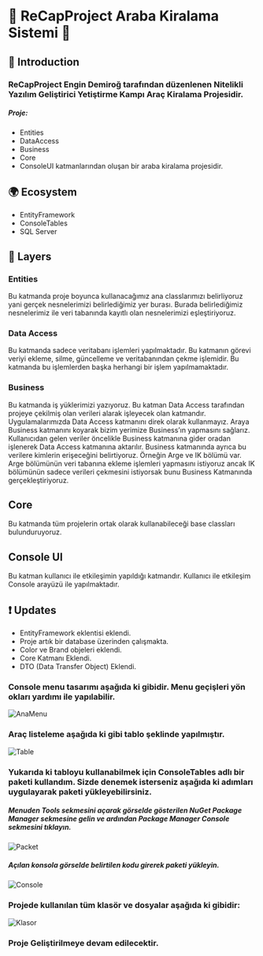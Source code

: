 # :car: ReCapProject Araba Kiralama Sistemi :car:

## :gem: Introduction

### ReCapProject Engin Demiroğ tarafından düzenlenen Nitelikli Yazılım Geliştirici Yetiştirme Kampı Araç Kiralama Projesidir.

##### Proje:

  * Entities 
  * DataAccess 
  * Business 
  * Core
  * ConsoleUI
  katmanlarından oluşan bir araba kiralama projesidir.
  
## :earth_africa: Ecosystem
 * EntityFramework
 * ConsoleTables
 * SQL Server

## :construction_worker: Layers

### Entities

Bu katmanda proje boyunca kullanacağımız ana classlarımızı belirliyoruz yani gerçek nesnelerimizi belirlediğimiz yer burası. Burada belirlediğimiz nesnelerimiz ile veri tabanında kayıtlı olan nesnelerimizi eşleştiriyoruz. 

### Data Access

Bu katmanda sadece veritabanı işlemleri yapılmaktadır. Bu katmanın görevi veriyi ekleme, silme, güncelleme ve veritabanından çekme işlemidir. Bu katmanda bu işlemlerden başka herhangi bir işlem yapılmamaktadır.

### Business

Bu katmanda iş yüklerimizi yazıyoruz. Bu katman Data Access tarafından projeye çekilmiş olan verileri alarak işleyecek olan katmandır. Uygulamalarımızda Data Access katmanını direk olarak kullanmayız. Araya Business katmanını koyarak bizim yerimize Business’ın yapmasını sağlarız. Kullanıcıdan gelen veriler öncelikle Business katmanına gider oradan işlenerek Data Access katmanına aktarılır. Business katmanında ayrıca bu verilere kimlerin erişeceğini belirtiyoruz. Örneğin Arge ve IK bölümü var. Arge bölümünün veri tabanına ekleme işlemleri yapmasını istiyoruz ancak IK bölümünün sadece verileri çekmesini istiyorsak bunu Business Katmanında gerçekleştiriyoruz.

## Core

Bu katmanda tüm projelerin ortak olarak kullanabileceği base classları bulunduruyoruz.

## Console UI

Bu katman kullanıcı ile  etkileşimin yapıldığı katmandır. Kullanıcı ile etkileşim Console arayüzü ile yapılmaktadır.

## :exclamation: Updates
 * EntityFramework eklentisi eklendi.
 * Proje artık bir database üzerinden çalışmakta.
 * Color ve Brand objeleri eklendi.
 * Core Katmanı Eklendi.
 * DTO (Data Transfer Object) Eklendi.
 
### Console menu tasarımı aşağıda ki gibidir. Menu geçişleri yön okları yardımı ile yapılabilir.

![AnaMenu](https://user-images.githubusercontent.com/71039908/107114171-03413700-6875-11eb-8362-3f1078a77a81.PNG)

### Araç listeleme aşağıda ki gibi tablo şeklinde yapılmıştır.

![Table](https://user-images.githubusercontent.com/71039908/107200979-77144880-6a09-11eb-9cfa-340d2247b506.PNG)

### Yukarıda ki tabloyu kullanabilmek için ConsoleTables adlı bir paketi kullandım. Sizde denemek isterseniz aşağıda ki adımları uygulayarak paketi yükleyebilirsiniz.

   ##### Menuden Tools sekmesini açarak görselde gösterilen NuGet Package Manager sekmesine gelin ve ardından Package Manager Console sekmesini tıklayın.
   
    
![Packet](https://user-images.githubusercontent.com/71039908/106589742-696c4800-655d-11eb-9290-1d2012357f02.PNG)

   ##### Açılan konsola görselde belirtilen kodu girerek paketi yükleyin.
    
![Console](https://user-images.githubusercontent.com/71039908/106589782-75580a00-655d-11eb-8c48-b98b1bcf607e.PNG)

### Projede kullanılan tüm klasör ve dosyalar aşağıda ki gibidir:

![Klasor](https://user-images.githubusercontent.com/71039908/107201072-8e533600-6a09-11eb-9961-ef4638ef7f13.PNG)


### Proje Geliştirilmeye devam edilecektir.

